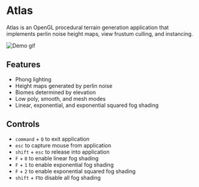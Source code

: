 # Atlas
Atlas is an OpenGL procedural terrain generation application that implements perlin noise height maps, view frustum culling, and instancing.

![Demo gif](https://github.com/LiamHz/terrain-generator/blob/master/demo.gif "Demo gif")

## Features
- Phong lighting
- Height maps generated by perlin noise
- Biomes determined by elevation
- Low poly, smooth, and mesh modes
- Linear, exponential, and exponential squared fog shading

## Controls
- `command` + `Q` to exit application
- `esc` to capture mouse from application
- `shift` + `esc` to release into application
- `F` + `0` to enable linear fog shading
- `F` + `1` to enable exponential fog shading
- `F` + `2` to enable exponential squared fog shading
- `shift` + `F`to disable all fog shading